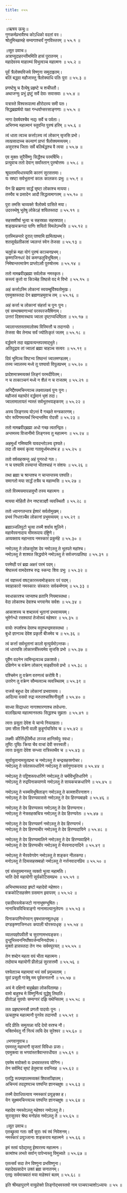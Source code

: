 ```yaml
---
title: ०५५

---
```

॥ऋषय ऊचुः॥  
गुणकर्मप्रभावैश्च कोऽधिको वदतां वरः।  
श्रोतुमिच्छामहे सम्यगाश्चर्यं गुणविस्तरम् ॥ ५५.१ ॥  

॥सूत उवाच॥  
अत्राप्युदाहरन्तीममिति हासं पुरातनम् ।  
महादेवस्य माहात्म्यं विभुत्वञ्च महात्मनः ॥ ५५.२ ॥  

पूर्वं त्रैलोक्यविजये विष्णुना समुदाहृतम्।  
बलिं बद्ध्वा महौजास्तु त्रैलोक्याधि पतिः पुरा ॥ ५५.३ ॥  

प्रणष्टेषु च दैत्येषु प्रहृष्टे च शचीपतौ।  
अथाजग्मुः प्रभुं द्रष्टुं सर्वे देवाः सवासवाः ॥ ५५.४ ॥  

यत्रास्ते विश्वरूपात्मा क्षीरोदस्य समी पतः।  
सिद्धब्रह्मर्षयो यक्षा गन्धर्वाप्सरसाङ्गणाः ॥ ५५.५ ॥  

नागा देवर्षयश्चैव नद्यः सर्वे च पर्वताः।  
अभिगम्य महात्मानं स्तुवन्ति पुरुषं हरिम् ॥ ५५.६ ॥  

त्वं धाता त्वञ्च कर्त्ताऽस्य त्वं लोकान् सृजसि प्रभो।  
त्वत्प्रसादाच्च कल्याणं प्राप्तं त्रैलोक्यमव्ययम्।  
असुराश्च जिताः सर्वे बलिर्बद्धश्च वै त्वया ॥ ५५.७ ॥  

एव मुक्तः सुरैर्विष्णुः सिद्धैश्च परमर्षिभिः।  
प्रत्युवाच ततो देवान् सर्वांस्तान् पुरुषोत्तमः ॥ ५५.८ ॥  

श्रूयतामभिधास्यामि कारणं सुरसत्तमाः।  
यः स्रष्टा सर्वभूतानां कालः कालकरः प्रभुः ॥ ५५.९ ॥  

येन हि ब्रह्मणा सार्द्धं सृष्टा लोकाश्च मायया।  
तस्यैव च प्रसादेन आदौ सिद्धत्वमागतम् ॥ ५५.१० ॥  

पुरा तमसि चाव्यक्ते त्रैलोक्ये ग्रासिते मया।  
उदरस्थेषु भूतेषु लोकेऽहं शयितस्तदा ॥ ५५.११ ॥  

सहस्रशीर्षा भूत्वा च सहस्राक्षः सहस्रपात्।  
शङ्खचक्रगदा पाणिः शयितो विमलेऽम्भसि ॥ ५५.१२ ॥  

एतस्मिन्नन्तरे दूरात् पश्यामि ह्यमितप्रभम्।  
शतसूर्यप्रतीकाशं ज्वलन्तं स्वेन तेजसा ॥ ५५.१३ ॥  

चतुर्वक्रं महा योगं पुरुषं काञ्चनप्रभम्।  
कृष्णाजिनधरं देवं कमण्डलुविभूषितम्।  
निमेषान्तरमात्रेण प्राप्तोऽसौ पुरुषोत्तमः ॥ ५५.१४ ॥  

ततो मामब्रवीद्ब्रह्मा सर्वलोक नमस्कृतः।  
कस्त्वं कुतो वा किञ्चेह तिष्ठसे वद मे विभो ॥ ५५.१५ ॥  

अहं कर्त्ताऽस्मि लोकानां स्वयम्बूर्विश्वतोमुखः।  
एवमुक्तस्तदा देन ब्रह्मणाहमुवाच तम् ॥ ५५.१६ ॥  

अहं कर्त्ता च लोकानां संहर्त्ता च पुनः पुनः।  
एवं सम्भाषमाणाभ्यां परस्परजयैषिणाम्।  
उत्तरां दिशमास्थाय ज्वाला दृष्टाप्यधिष्ठिता ॥ ५५.१७ ॥  

ज्वालान्ततस्तामालोक्य विस्मित्तौ च तदानयोः ।  
तेजसा चैव तेनाथ सर्वं ज्योतिःकृतं जलम् ॥ ५५.१८ ॥  

वर्द्धमाने तदा वह्नावत्यन्तपरमाद्भुते।  
अतिदुद्राव तां ज्वालां ब्रह्मा चाहञ्च सत्वरः ॥ ५५.१९ ॥  

दिवं भूमिञ्च विष्टभ्य तिष्ठन्तं ज्वालमण्डलम्।  
तस्य ज्वालस्य मध्ये तु पश्यावो विपुलप्रभम् ॥ ५५.२० ॥  

प्रादेशमात्रमव्यक्तं लिङ्गं परमदीपितम्।  
न च तत्काञ्चनं मध्ये न शैलं न च राजतम् ॥ ५५.२१ ॥  

अनिर्द्देश्यमचिन्त्यञ्च लक्ष्यालक्ष्यं पुनः पुनः।  
महौजसं महाघोरं वर्द्धमानं भृशं तदा।  
ज्वालामालायतं न्यस्तं सर्वभूतभयङ्करम् ॥ ५५.२२ ॥  

अस्य लिङ्गस्य योऽन्तं वै गच्छते मन्त्रकारणम्।  
घोर रूपिणमत्यर्थं भिन्दन्तमिव रोदसी ॥ ५५.२३ ॥  

ततो मामब्रवीद्ब्रह्मा अधो गच्छ त्वतन्द्रितः।  
अन्तमस्य विजानीमो लिङ्गस्य तु महात्मनः ॥ ५५.२४ ॥  

अहमूर्ध्वं गमिष्यामि यावदन्तोऽस्य दृश्यते।  
तदा तौ समयं कृत्वा गतावूर्ध्वमधश्च ह ॥ ५५.२५ ॥  

ततो वर्षसहस्रन्तु अहं पुनरधो गतः।  
न च पश्यामि तस्यान्तं भीतश्चाहं न संशयः ॥ ५५.२६ ॥  

तथा ब्रह्मा च श्रान्तश्च न चान्तन्तस्य पश्यति।  
समागतो मया सार्द्धं तत्रैव च महाम्भसि ॥ ५५.२७ ॥  

ततो विस्मयमापन्नावुभौ तस्य महात्मनः ॥  

मायया मोहितौ तेन नष्टसञ्ज्ञौ व्यवस्थितौ ॥ ५५.२८ ॥  

ततो ध्यानगतन्तत्र ईश्वरं सर्वतोमुखम्।  
प्रभवं निधऩञ्चैव लोकानां प्रभुमव्ययम् ॥ ५५.२९ ॥  

ब्रह्माञ्जलिपुटो भूत्वा तस्मै शर्वाय शूलिने।  
महाभैरवनादाय भीमरूपाय दंष्ट्रिणे।  
अव्यक्ताय महान्ताय नमस्कारं प्रकुर्महे ॥ ५५.३० ॥  

नमोऽस्तु ते लोकसुरेश देव नमोऽस्तु ते भूतपते महांश्च।  
नमोऽस्तु ते शाश्वत सिद्धयोने नमोऽस्तु ते सर्वजगत्प्रतिष्ठ ॥ ५५.३१ ॥  

परमेष्ठी परं ब्रह्म अक्षरं परमं पदम्।  
श्रेष्ठस्त्वं वामदेवश्च रुद्रः स्कन्दः शिवः प्रभुः ॥ ५५.३२ ॥  

त्वं यज्ञस्त्वं वषट्‌कारस्त्वमोङ्कारः परं पदम्।  
स्वाहाकारो नमस्कारः संस्कारः सर्वकर्मणाम् ॥ ५५.३३ ॥  

स्वधाकारश्च जाप्यश्च व्रतानि नियमास्तथा।  
वेदा लोकाश्च देवाश्च भगवानेव सर्वशः ॥ ५५.३४ ॥  

आकाशस्य च शब्दस्त्वं भूतानां प्रभवाव्ययम्।  
भूमेर्गन्धो रसश्वापां तेजोरूपं महेश्वर ॥ ५५.३५ ॥  

वायोः रुपर्शश्च देवश्च वपुश्चन्द्रमसस्तथा ।  
बुधो ज्ञानञ्च देवेश प्रकृतौ बीजमेव च ॥ ५५.३६ ॥  

त्वं कर्त्ता सर्वभूतानां कालो मृत्युर्यमोऽन्तकः।  
त्वं धारयसि लोकास्त्रींस्त्वमेव सृजसि प्रभो ॥ ५५.३७ ॥  

पूर्वेण वदनेन त्वमिन्द्रत्वञ्च प्रकाशसे।  
दक्षिणेन च वक्रेण लोकान् सङ्क्षीयसे प्रभो ॥ ५५.३८ ॥  

पश्चिमेन तु वक्रेण वरुणत्वं करोषि वै।  
उत्तरेण तु वक्रेण सौम्यत्वञ्च व्यवस्थितम् ॥ ५५.३९ ॥  

राजसे बहुधा देव लोकानां प्रभवाव्ययः।  
आदित्या वसवो रुद्रा मरुतश्चाश्विनीसुतौ ॥ ५५.४० ॥  

साध्या विद्याधरा नागाश्वारणाश्च तपोधनाः.  
वालखिल्या महात्मानस्तपः सिद्धाश्च सुव्रताः ॥ ५५.४१ ॥  

त्वत्तः प्रसूता देवेश ये चान्ये नियतव्रताः।  
उमा सीता सिनी वाली कुहूर्गायत्रिरेव च ॥ ५५.४२ ॥  

लक्ष्मीः कीर्त्तिर्धृतिर्मेधा लज्जा क्षान्तिर्वपुः स्वधा।  
तुष्टिः पुष्ठिः क्रिया चैव वाचां देवी सरस्वती।  
त्वत्तः प्रसूता देवेश सन्ध्या रात्रिस्तथैव च ॥ ५५.४३ ॥  

सूर्यायुतानामयुतप्रभा च नमोऽस्तु ते चन्द्रसहस्रगोचर।  
नमोऽस्तु ते पर्वतरूपधारिणे नमोऽस्तु ते सर्वगुणाकराय ॥ ५५.४४ ॥  

नमोऽस्तु ते पट्टिशरूपधारिणे नमोऽस्तु ते चर्मविभूतिधारिणे ।  
नमोऽस्तु ते रुद्रपिनाकपाणये नमोऽस्तु ते सायकचक्रधारिणे ॥ ५५.४५ ॥  

नमोऽस्तु ते भस्मविभूषिताङ्ग नमोऽस्तु ते कामशरीरनाशन।  
नमोऽस्तु ते देव हिरण्यवाससे नमोऽस्तु ते देव हिरण्यबाहवे ॥ ५५.४६ ॥  

नमोऽस्तु ते देव हिरण्यरूप नमोऽस्तु ते देव हिरण्यनाभ।  
नमोऽस्तु ते नेत्रसहस्रचित्र नमोऽस्तु ते देव हिरण्यरेतः ॥ ५५.४७ ॥  

नमोऽस्तु ते देव हिरण्यवर्ण नमोऽस्तु ते देव हिरण्यगर्भ।  
नमोऽस्तु ते देव हिरण्यचीर नमोऽस्तु ते देव हिरण्यदायिने ॥ ५५.४८ ॥  

नमोऽस्तु ते देव हिरण्यमालिने नमोऽस्तु ते देव हिरण्यवाहिने।  
नमोऽस्तु ते देव हिरण्यचीर नमोऽस्तु ते भैरवनादनादिने ॥ ५५.४९ ॥  

नमोऽस्तु ते भैरववेगवेग नमोऽस्तु ते शङ्कर नीलकण्ठ।  
मनोऽस्तु ते दिव्यसहस्रबाहो नमोऽस्तु ते नर्त्तनवादनप्रिय ॥ ५५.५० ॥  

एवं संस्तूयमानस्तु व्यक्तो भूत्वा महामतिः।  
भाति देवो महायोगी सूर्यकोटिसमप्रभः ॥ ५५.५१ ॥  

अभिभाष्यस्तदा हृष्टो महादेवो महेश्वरः।  
वक्रकोटिसहस्रेण ग्रसमान इवापरम् ॥ ५५.५२ ॥  

एकग्रीवस्त्वेकजटो नानाभूषण्भूषितः।  
नानाचित्रविचित्राङ्गो नानामाल्यानुलेपनः ॥ ५५.५३ ॥  

पिनाकपाणिर्भगवान् वृषभासनशूलधृक् ।  
दण्डकृष्णाजिनधरः कपाली घोररूपधृक् ॥ ५५.५४ ॥  

व्यालयज्ञोपवीती च सुराणामभयङ्करः।  
दुन्दुभिस्वननिर्घोषपर्जन्यनिनदोपमः।  
मुक्तो हासस्तदा तेन नभः सर्वमपूरयत् ॥ ५५.५५ ॥  

तेन शब्देन महता वयं भीता महात्मनः।  
तदोवाच महायोगी प्रीतोऽहं सुरसत्तमौ ॥ ५५.५६ ॥  

पश्येताञ्च महामायां भयं सर्वं प्रमुच्यताम् ।  
युवां प्रसूतौ गात्रेषु मम पूर्वसनातनौ ॥ ५५.५७ ॥  

अयं मे दक्षिणो बाहुर्ब्रह्मा लोकपितामहः।  
वामो बाहुश्च मे विष्णुर्नित्यं युद्धेषु तिष्ठति।  
प्रीतोऽहं युवयोः सम्यग्वरं दझि यथेप्सितम् ॥ ५५.५८ ॥  

ततः प्रहृष्टमनसौ प्रणतौ पादयोः पुनः ।  
ऊचतुश्च महात्मानौ पुनरेव तदानघौ ॥ ५५.५९ ॥  

यदि प्रीतिः समुत्पन्ना यदि देयो वरश्च नौ।  
भक्तिर्भवतु नौ नित्यं त्वयि देव सुरेश्वर ॥ ५५.६० ॥  

॥भगवानुवाच॥  
एवमस्तु महाभागौ सृजतां विविधाः प्रजाः।  
एवमुक्त्वा स भगवांस्तत्रैवान्तरधीयत ॥ ५५.६१ ॥  

एवमेष मयोक्तो वः प्रभावस्तस्य योगिनः।  
तेन सर्वमिदं सृष्टं हेतुमात्रा वयन्त्विह ॥ ५५.६२ ॥  

एतद्धि रूपमज्ञातमव्यक्तं शिवसञ्ज्ञितम्।  
अचिन्त्यं तददृश्यञ्च पश्यन्ति ज्ञानचक्षुषः ॥ ५५.६३ ॥  

तस्मै देवाधिपत्याय नमस्कारं प्रयुङ्क्त ह।  
येन सूक्ष्ममचिन्त्यञ्च पश्यन्ति ज्ञानचक्षुषः ॥ ५५.६४ ॥  

महादेव नमस्तेऽस्तु महेश्वर नमोऽस्तु ते।  
सुरासुरवर श्रेष्ठ मनोहंस नमोऽस्तु ते ॥ ५५.६५ ॥  

॥सूत उवाच॥  
एतच्छ्रुत्वा गताः सर्वे सुराः स्वं स्वं निवेशनम्।  
नमस्कारं प्रयुञ्जानाः शङ्कराय महात्मने ॥ ५५.६६ ॥  

इमं स्तवं पठेद्यस्तु ईश्वरस्य महात्मनः।  
कामांश्च लभते सर्वान् पापेभ्यस्तु विमुच्यते ॥ ५५.६७ ॥  

एतत्सर्वं सदा तेन विष्णुना प्रभविष्णुना।  
महादेवप्रसादेन उक्तं ब्रह्म सनातनम्।  
एतद्वः सर्वमाख्यातं मया माहेश्वरं बलम् ॥ ५५.६८ ॥  

इति श्रीमहापुराणे वायुप्रोक्ते लिङ्गोद्भवस्तवो नाम पञ्चपञ्चाशोऽध्यायः ॥ ५५ ॥